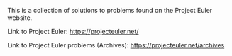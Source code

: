 This is a collection of solutions to problems found on the Project Euler website.

Link to Project Euler: https://projecteuler.net/

Link to Project Euler problems (Archives): https://projecteuler.net/archives
